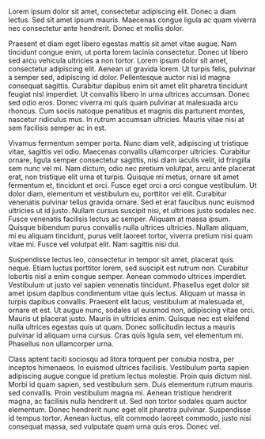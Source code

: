 Lorem ipsum dolor sit amet, consectetur adipiscing elit. Donec a diam lectus.
Sed sit amet ipsum mauris. Maecenas congue ligula ac quam viverra nec
consectetur ante hendrerit. Donec et mollis dolor.

<!-- more -->

Praesent et diam eget libero
egestas mattis sit amet vitae augue. Nam tincidunt congue enim, ut porta lorem
lacinia consectetur. Donec ut libero sed arcu vehicula ultricies a non tortor.
Lorem ipsum dolor sit amet, consectetur adipiscing elit. Aenean ut gravida
lorem. Ut turpis felis, pulvinar a semper sed, adipiscing id dolor. Pellentesque
auctor nisi id magna consequat sagittis. Curabitur dapibus enim sit amet elit
pharetra tincidunt feugiat nisl imperdiet. Ut convallis libero in urna ultrices
accumsan. Donec sed odio eros. Donec viverra mi quis quam pulvinar at malesuada
arcu rhoncus. Cum sociis natoque penatibus et magnis dis parturient montes,
nascetur ridiculus mus. In rutrum accumsan ultricies. Mauris vitae nisi at sem
facilisis semper ac in est.

Vivamus fermentum semper porta. Nunc diam velit, adipiscing ut tristique vitae,
sagittis vel odio. Maecenas convallis ullamcorper ultricies. Curabitur ornare,
ligula semper consectetur sagittis, nisi diam iaculis velit, id fringilla sem
nunc vel mi. Nam dictum, odio nec pretium volutpat, arcu ante placerat erat, non
tristique elit urna et turpis. Quisque mi metus, ornare sit amet fermentum et,
tincidunt et orci. Fusce eget orci a orci congue vestibulum. Ut dolor diam,
elementum et vestibulum eu, porttitor vel elit. Curabitur venenatis pulvinar
tellus gravida ornare. Sed et erat faucibus nunc euismod ultricies ut id justo.
Nullam cursus suscipit nisi, et ultrices justo sodales nec. Fusce venenatis
facilisis lectus ac semper. Aliquam at massa ipsum. Quisque bibendum purus
convallis nulla ultrices ultricies. Nullam aliquam, mi eu aliquam tincidunt,
purus velit laoreet tortor, viverra pretium nisi quam vitae mi. Fusce vel
volutpat elit. Nam sagittis nisi dui.

Suspendisse lectus leo, consectetur in tempor sit amet, placerat quis neque.
Etiam luctus porttitor lorem, sed suscipit est rutrum non. Curabitur lobortis
nisl a enim congue semper. Aenean commodo ultrices imperdiet. Vestibulum ut
justo vel sapien venenatis tincidunt. Phasellus eget dolor sit amet ipsum
dapibus condimentum vitae quis lectus. Aliquam ut massa in turpis dapibus
convallis. Praesent elit lacus, vestibulum at malesuada et, ornare et est. Ut
augue nunc, sodales ut euismod non, adipiscing vitae orci. Mauris ut placerat
justo. Mauris in ultricies enim. Quisque nec est eleifend nulla ultrices egestas
quis ut quam. Donec sollicitudin lectus a mauris pulvinar id aliquam urna
cursus. Cras quis ligula sem, vel elementum mi. Phasellus non ullamcorper urna.

Class aptent taciti sociosqu ad litora torquent per conubia nostra, per inceptos
himenaeos. In euismod ultrices facilisis. Vestibulum porta sapien adipiscing
augue congue id pretium lectus molestie. Proin quis dictum nisl. Morbi id quam
sapien, sed vestibulum sem. Duis elementum rutrum mauris sed convallis. Proin
vestibulum magna mi. Aenean tristique hendrerit magna, ac facilisis nulla
hendrerit ut. Sed non tortor sodales quam auctor elementum. Donec hendrerit nunc
eget elit pharetra pulvinar. Suspendisse id tempus tortor. Aenean luctus, elit
commodo laoreet commodo, justo nisi consequat massa, sed vulputate quam urna
quis eros. Donec vel.
